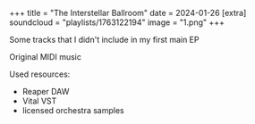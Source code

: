+++
title = "The Interstellar Ballroom"
date = 2024-01-26
[extra]
soundcloud = "playlists/1763122194"
image = "1.png"
+++

Some tracks that I didn't include in my first main EP

Original MIDI music

Used resources:

- Reaper DAW
- Vital VST
- licensed orchestra samples
